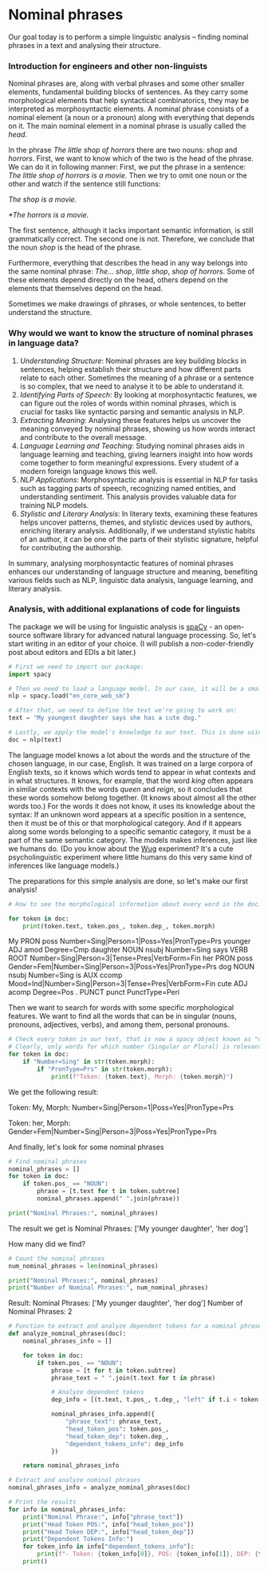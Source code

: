 # Nominal phrases
Our goal today is to perform a simple linguistic analysis – finding nominal phrases in a text and analysing their structure.

### Introduction for engineers and other non-linguists
Nominal phrases are, along with verbal phrases and some other smaller elements, fundamental building blocks of sentences. As they carry some morphological elements that help syntactical combinatorics, they may be interpreted as morphosyntactic elements. A nominal phrase consists of a nominal element (a noun or a pronoun) along with everything that depends on it. The main nominal element in a nominal phrase is usually called the *head*.

In the phrase _The little shop of horrors_ there are two nouns: _shop_ and _horrors_.  First, we want to know which of the two is the head of the phrase. We can do it in following manner: First, we put the phrase in a sentence:  _The little shop of horrors is a movie._ Then we try to omit one noun or the other and watch if the sentence still functions:

_The shop is a movie._

_*The horrors is a movie._ 

The first sentence, although it lacks important semantic information, is still grammatically correct. The second one is not. Therefore, we conclude that the noun _shop_ is the head of the phrase.

Furthermore, everything that describes the head in any way belongs into the same nominal phrase: _The… shop_, _little shop_, _shop of horrors_. Some of these elements depend directly on the head, others depend on the elements that themselves depend on the head.

Sometimes we make drawings of phrases, or whole sentences, to better understand the structure.

### Why would we want to know the structure of nominal phrases in language data?

1. *Understanding Structure*: Nominal phrases are key building blocks in sentences, helping establish their structure and how different parts relate to each other. Sometimes the meaning of a phrase or a sentence is so complex, that we need to analyse it to be able to understand it.
2. *Identifying Parts of Speech*: By looking at morphosyntactic features, we can figure out the roles of words within nominal phrases, which is crucial for tasks like syntactic parsing and semantic analysis in NLP.
3. *Extracting Meaning*: Analysing these features helps us uncover the meaning conveyed by nominal phrases, showing us how words interact and contribute to the overall message.
4. *Language Learning and Teaching*: Studying nominal phrases aids in language learning and teaching, giving learners insight into how words come together to form meaningful expressions. Every student of a modern foreign language knows this well.
5. *NLP Applications*: Morphosyntactic analysis is essential in NLP for tasks such as tagging parts of speech, recognizing named entities, and understanding sentiment. This analysis provides valuable data for training NLP models.
6. *Stylistic and Literary Analysis*: In literary texts, examining these features helps uncover patterns, themes, and stylistic devices used by authors, enriching literary analysis. Additionally, if we understand stylistic habits of an author, it can be one of the parts of their stylistic signature, helpful for contributing the authorship.

In summary, analysing morphosyntactic features of nominal phrases enhances our understanding of language structure and meaning, benefiting various fields such as NLP, linguistic data analysis, language learning, and literary analysis.

### Analysis, with additional explanations of code for linguists
The package we will be using for linguistic analysis is [spaCy](https://spacy.io) - an open-source software library for advanced natural language processing. So, let's start writing in an editor of your choice. (I will publish a non-coder-friendly post about editors and EDIs a bit later.)

```python
# First we need to import our package:
import spacy

# Then we need to load a language model. In our case, it will be a small model for English:
nlp = spacy.load("en_core_web_sm")

# After that, we need to define the text we're going to work on:
text = "My youngest daughter says she has a cute dog."

# Lastly, we apply the model's knowledge to our text. This is done using the following line of code:
doc = nlp(text)
```

The language model knows a lot about the words and the structure of the chosen language, in our case, English. It was trained on a large corpora of English texts, so it knows which words tend to appear in what contexts and in what structures. It knows, for example, that the word _king_ often appears in similar contexts with the words _queen_ and _reign_, so it concludes that these words somehow belong together. (It knows about almost all the other words too.) For the words it does not know, it uses its knowledge about the syntax: If an unknown word appears at a specific position in a sentence, then it must be of this or that morphological category. And if it appears along some words belonging to a specific semantic category, it must be a part of the same semantic category. The models makes inferences, just like we humans do. (Do you know about the [Wug](https://www.oxfordreference.com/display/10.1093/oi/authority.20110803125127433) experiment? It's a cute psycholinguistic experiment where little humans do this very same kind of inferences like language models.)

The preparations for this simple analysis are done, so let's make our first analysis!

```python
# How to see the morphological information about every word in the doc:

for token in doc:
    print(token.text, token.pos_, token.dep_, token.morph)
```
My PRON poss Number=Sing|Person=1|Poss=Yes|PronType=Prs
younger ADJ amod Degree=Cmp
daughter NOUN nsubj Number=Sing
says VERB ROOT Number=Sing|Person=3|Tense=Pres|VerbForm=Fin
her PRON poss Gender=Fem|Number=Sing|Person=3|Poss=Yes|PronType=Prs
dog NOUN nsubj Number=Sing
is AUX ccomp Mood=Ind|Number=Sing|Person=3|Tense=Pres|VerbForm=Fin
cute ADJ acomp Degree=Pos
. PUNCT punct PunctType=Peri

Then we want to search for words with some specific morphological features.
We want to find all the words that can be in singular (nouns, pronouns, adjectives, verbs), and among them, personal pronouns.

```python
# Check every token in our text, that is now a spacy object known as "doc", for words with "Singular" in its morphological description.
# Clearly, only words for which number (Singular or Plural) is relevant will be found. When you find them, find only Personal Pronouns among them:
for token in doc:
    if "Number=Sing" in str(token.morph):
        if "PronType=Prs" in str(token.morph):
            print(f"Token: {token.text}, Morph: {token.morph}")
```
We get the following result:

Token: My, Morph: Number=Sing|Person=1|Poss=Yes|PronType=Prs

Token: her, Morph: Gender=Fem|Number=Sing|Person=3|Poss=Yes|PronType=Prs


And finally, let's look for some nominal phrases

```python
# Find nominal phrases
nominal_phrases = []
for token in doc:
    if token.pos_ == "NOUN":
        phrase = [t.text for t in token.subtree]
        nominal_phrases.append(" ".join(phrase))

print("Nominal Phrases:", nominal_phrases)
```
The result we get is Nominal Phrases: ['My younger daughter', 'her dog']

How many did we find?

```python
# Count the nominal phrases
num_nominal_phrases = len(nominal_phrases)

print("Nominal Phrases:", nominal_phrases)
print("Number of Nominal Phrases:", num_nominal_phrases)
```
Result: 
Nominal Phrases: ['My younger daughter', 'her dog']
Number of Nominal Phrases: 2


```python
# Function to extract and analyze dependent tokens for a nominal phrase
def analyze_nominal_phrases(doc):
    nominal_phrases_info = []

    for token in doc:
        if token.pos_ == "NOUN":
            phrase = [t for t in token.subtree]
            phrase_text = " ".join(t.text for t in phrase)

            # Analyze dependent tokens
            dep_info = [(t.text, t.pos_, t.dep_, "left" if t.i < token.i else "right") for t in phrase if t != token]

            nominal_phrases_info.append({
                "phrase_text": phrase_text,
                "head_token_pos": token.pos_,
                "head_token_dep": token.dep_,
                "dependent_tokens_info": dep_info
            })

    return nominal_phrases_info

# Extract and analyze nominal phrases
nominal_phrases_info = analyze_nominal_phrases(doc)

# Print the results
for info in nominal_phrases_info:
    print("Nominal Phrase:", info["phrase_text"])
    print("Head Token POS:", info["head_token_pos"])
    print("Head Token DEP:", info["head_token_dep"])
    print("Dependent Tokens Info:")
    for token_info in info["dependent_tokens_info"]:
        print(f"- Token: {token_info[0]}, POS: {token_info[1]}, DEP: {token_info[2]}, Position: {token_info[3]}")
    print()
```
